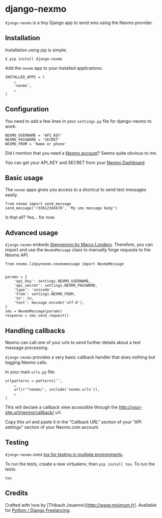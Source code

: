 django-nexmo
============

`django-nexmo` is a tiny Django app to send sms using the Nexmo provider.

Installation
------------

Installation using pip is simple:

    $ pip install django-nexmo

Add the `nexmo` app to your installed applications:

    INSTALLED_APPS = (
        …
        'nexmo',
        …
    )

Configuration
-------------

You need to add a few lines in your `settings.py` file for django-nexmo to work:

    NEXMO_USERNAME = 'API_KEY'
    NEXMO_PASSWORD = 'SECRET'
    NEXMO_FROM = 'Name or phone'


Did I mention that you need a [Nexmo account](https://www.nexmo.com/)?
Seems quite obvious to me.

You can get your API_KEY and SECRET from your [Nexmo Dashboard](https://dashboard.nexmo.com/private/dashboard)

Basic usage
-----------

The `nexmo` apps gives you access to a shortcut to send text messages easily.

    from nexmo import send_message
    send_message('+33612345678', 'My sms message body')

Is that all? Yes… for now.


Advanced usage
--------------

`django-nexmo` embeds [libpynexmo by Marco Londero](https://github.com/marcuz/libpynexmo).
Therefore, you can import and use the `NexmoMessage` class to manually forge
requests to the Nexmo API.

    from nexmo.libpynexmo.nexmomessage import NexmoMessage


    params = {
        'api_key': settings.NEXMO_USERNAME,
        'api_secret': settings.NEXMO_PASSWORD,
        'type': 'unicode',
        'from': settings.NEXMO_FROM,
        'to': to,
        'text': message.encode('utf-8'),
    }
    sms = NexmoMessage(params)
    response = sms.send_request()


Handling callbacks
------------------

Nexmo can call one of your urls to send further details about a text message processing.

`django-nexmo` provides a very basic callback handler that does nothing but logging
Nexmo calls.

In your main `urls.py` file:

    urlpatterns = patterns('',
        …
        url(r'^nexmo/', include('nexmo.urls')),
        …
    )

This will declare a callback view accessible through the
http://your-site.url/nexmo/callback/ url.

Copy this url and paste it in the "Callback URL" section of your "API settings"
section of your Nexmo.com account.

Testing
-------

`django-nexmo` uses [tox for testing in multiple
environments](https://pypi.python.org/pypi/tox).

To run the tests, create a new virtualenv, then `pip install tox`. To run the
tests:

    tox

Credits
-------

Crafted with love by [Thibault Jouannic](http://www.miximum.fr]. Available for
[Python / Django Freelancing](http://www.miximum.fr/a-propos/).
